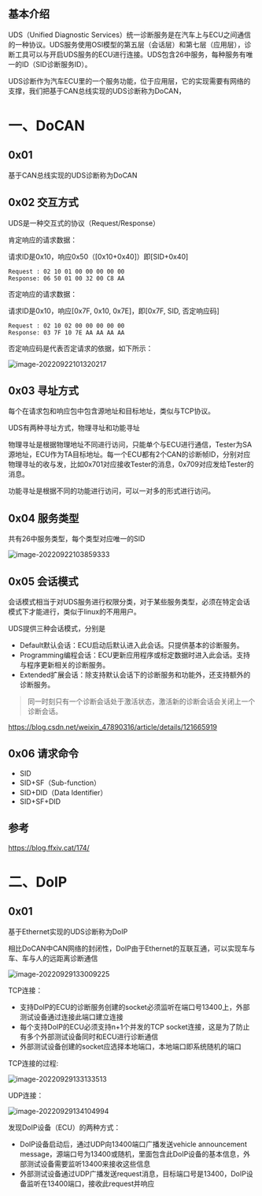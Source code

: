 ## 基本介绍

UDS（Unified Diagnostic Services）统一诊断服务是在汽车上与ECU之间通信的一种协议。UDS服务使用OSI模型的第五层（会话层）和第七层（应用层），诊断工具可以与开启UDS服务的ECU进行连接。UDS包含26中服务，每种服务有唯一的ID（SID诊断服务ID）。

UDS诊断作为汽车ECU里的一个服务功能，位于应用层，它的实现需要有网络的支撑，我们把基于CAN总线实现的UDS诊断称为DoCAN，

# 一、DoCAN

## 0x01

基于CAN总线实现的UDS诊断称为DoCAN

## 0x02 交互方式

UDS是一种交互式的协议（Request/Response）

肯定响应的请求数据：

请求ID是0x10，响应0x50（[0x10+0x40]）即[SID+0x40]

```
Request : 02 10 01 00 00 00 00 00
Response: 06 50 01 00 32 00 C8 AA
```



否定响应的请求数据：

请求ID是0x10，响应[0x7F, 0x10, 0x7E]，即[0x7F, SID, 否定响应码]

```
Request : 02 10 02 00 00 00 00 00
Response: 03 7F 10 7E AA AA AA AA
```



否定响应码是代表否定请求的依据，如下所示：

![image-20220922101320217](https://raw.githubusercontent.com/wxm-radish/uPic/main/uPic/image-20220922101320217.png)



## 0x03 寻址方式

每个在请求包和响应包中包含源地址和目标地址，类似与TCP协议。

UDS有两种寻址方式，物理寻址和功能寻址

物理寻址是根据物理地址不同进行访问，只能单个与ECU进行通信，Tester为SA源地址，ECU作为TA目标地址。每一个ECU都有2个CAN的诊断帧ID，分别对应物理寻址的收与发，比如0x701对应接收Tester的消息，0x709对应发给Tester的消息。

功能寻址是根据不同的功能进行访问，可以一对多的形式进行访问。

## 0x04 服务类型

共有26中服务类型，每个类型对应唯一的SID

![image-20220922103859333](https://raw.githubusercontent.com/wxm-radish/uPic/main/uPic/image-20220922103859333.png)

## 0x05 会话模式

会话模式相当于对UDS服务进行权限分类，对于某些服务类型，必须在特定会话模式下才能进行，类似于linux的不用用户。

UDS提供三种会话模式，分别是

- Default默认会话：ECU启动后默认进入此会话。只提供基本的诊断服务。
- Programming编程会话：ECU更新应用程序或标定数据时进入此会话。支持与程序更新相关的诊断服务。
- Extended扩展会话：除支持默认会话下的诊断服务和功能外，还支持额外的诊断服务。

> 同一时刻只有一个诊断会话处于激活状态，激活新的诊断会话会关闭上一个诊断会话。



https://blog.csdn.net/weixin_47890316/article/details/121665919





## 0x06 请求命令



- SID
- SID+SF（Sub-function）
- SID+DID（Data Identifier）
- SID+SF+DID



## 参考

https://blog.ffxiv.cat/174/

# 二、DoIP

## 0x01

基于Ethernet实现的UDS诊断称为DoIP

相比DoCAN中CAN网络的封闭性，DoIP由于Ethernet的互联互通，可以实现车与车、车与人的远距离诊断通信

![image-20220929133009225](https://raw.githubusercontent.com/wxm-radish/uPic/main/uPic/image-20220929133009225.png)



TCP连接：

- 支持DoIP的ECU的诊断服务创建的socket必须监听在端口号13400上，外部测试设备通过连接此端口建立连接
- 每个支持DoIP的ECU必须支持n+1个并发的TCP socket连接，这是为了防止有多个外部测试设备同时和ECU进行诊断通信
- 外部测试设备创建的socket应选择本地端口，本地端口即系统随机的端口



TCP连接的过程:

![image-20220929133133513](https://raw.githubusercontent.com/wxm-radish/uPic/main/uPic/image-20220929133133513.png)

UDP连接：

![image-20220929134104994](https://raw.githubusercontent.com/wxm-radish/uPic/main/uPic/image-20220929134104994.png)



发现DoIP设备（ECU）的两种方式：

- DoIP设备启动后，通过UDP向13400端口广播发送vehicle announcement message，源端口号为13400或随机，里面包含此DoIP设备的基本信息，外部测试设备需要监听13400来接收这些信息
- 外部测试设备通过UDP广播发送request消息，目标端口号是13400，DoIP设备监听在13400端口，接收此request并响应

